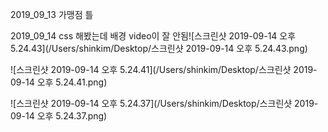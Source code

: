 2019_09_13
가맹점 틀

2019_09_14
css 해봤는데 배경 video이 잘 안됨![스크린샷 2019-09-14 오후 5.24.43](/Users/shinkim/Desktop/스크린샷 2019-09-14 오후 5.24.43.png)

![스크린샷 2019-09-14 오후 5.24.41](/Users/shinkim/Desktop/스크린샷 2019-09-14 오후 5.24.41.png)

![스크린샷 2019-09-14 오후 5.24.37](/Users/shinkim/Desktop/스크린샷 2019-09-14 오후 5.24.37.png)